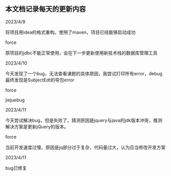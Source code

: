 ## 本文档记录每天的更新内容

2023/4/9

将项目用idea的格式重构，使用了maven，项目已经能够启动成功

force

原项目的jdbc不能正常使用，会在下一步更新使用新技术栈的数据库管理工具



2023/4/10

今天发现了一个bug，无法查看课题的具体原因，我尝试打印所有error，debug最终发现是SubjectEdt的导包error

force

jiejuebug



2023/4/11

今天尝试解决bug，但是失败了，猜测原因是jquery与java的jdk版本冲突，推测解决方案是更新jQuery的版本。

force

当前开发速度过慢，原因是jq部分过于复杂，代码量过大，认为应当修改开发方案



2023/4/11

bug已修复
